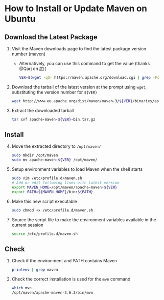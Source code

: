 # How to Install or Update Maven on Ubuntu

## Download the Latest Package

1. Visit the Maven downloads page to find the latest package version number ([maven][maven])

    - Alternatively, you can use this command to get the value (thanks @Qarj on [#1][issue-1] )
      ```bash
      VER=$(wget -qO- https://maven.apache.org/download.cgi | grep -Po "(?<=Apache Maven )[^ ]+(?= is the latest)")
      ```

2. Download the tarball of the latest version at the prompt using `wget`, substituting the version number for `${VER}`
    ```bash
    wget http://www-eu.apache.org/dist/maven/maven-3/${VER}/binaries/apache-maven-${VER}-bin.tar.gz
    ```
3. Extract the downloaded tarball
    ```bash
    tar xvf apache-maven-${VER}-bin.tar.gz
    ```

## Install

4. Move the extracted directory to `/opt/maven/`
    ```bash
    sudo mkdir /opt/maven
    sudo mv apache-maven-${VER} /opt/maven/
    ```
5. Setup environment variables to load Maven when the shell starts
    ```bash
    sudo vim /etc/profile.d/maven.sh
    # Add or edit following lines with latest version
    export MAVEN_HOME=/opt/maven/apache-maven-${VER}
    export PATH=${MAVEN_HOME}/bin:${PATH}
    ```
6. Make this new script executable
    ```bash
    sudo chmod +x /etc/profile.d/maven.sh
    ```
7. Source the script file to make the environment variables available in the current session
    ```bash
    source /etc/profile.d/maven.sh
    ```

## Check

1. Check if the environment and PATH contains Maven
    ```bash
    printenv | grep maven
    ```
2. Check the correct installation is used for the `mvn` command
    ```bash
    which mvn
    /opt/maven/apache-maven-3.6.3/bin/mvn
    ```

[maven]: https://maven.apache.org/download.cgi
[issue-1]: https://github.com/wolf99/dotfiles/issues/1